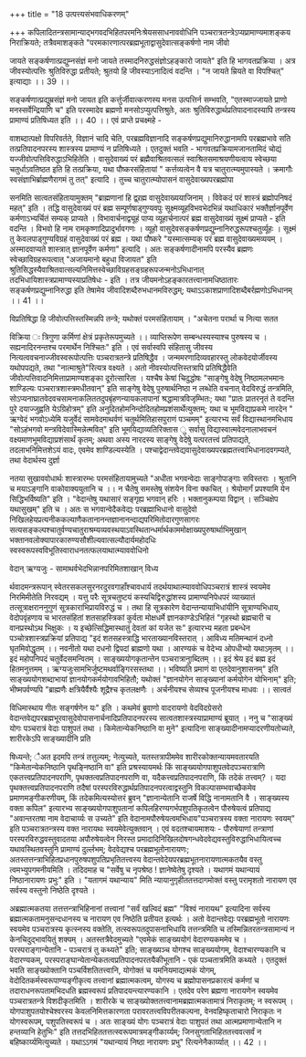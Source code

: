 +++
title = "18 उत्पत्त्यसंभवाधिकरणम्"

+++
कपिलादितन्त्रसामान्याद्भगवदभिहितपरमनिःश्रेयससाधनाववोधिनि पञ्चरात्रतन्त्रेऽप्यप्रामाण्यमाशङ्कय निराक्रियते; तत्रैवमाशङ्कते "परमकारणात्परब्रह्मभूताद्वासुदेवात्सङ्कर्षणो नाम जीवो

जायते सङ्कर्षणात्प्रद्युम्नसंज्ञं मनो जायते तस्मादनिरुद्धसंज्ञोऽहङ्कारो जायते" इति हि भागवतप्रक्रिया । अत्र जीवस्योत्पत्तिः श्रुतिविरुद्धा प्रतीयते; श्रुतयो हि जीवस्याऽनादित्वं वदन्ति । "न जायते म्रियते वा विपश्चित्" इत्याद्याः ।। 39 ।।

सङ्कर्षणात्प्रद्युम्रसंज्ञं मनो जायत इति कर्त्तुर्जीवात्करणस्य मनस उत्पत्तिर्न सम्भवति, "एतस्माज्जायते प्राणो मनस्सर्वेन्द्रियाणि च" इति परस्मादेव ब्रह्मणो मनसोऽप्युत्पत्तिश्रुतेः, अतः श्रुतिविरुद्धार्थप्रतिपादनादस्यापि तन्त्रस्य प्रामाण्यं प्रतिषिध्यत इति ।। 40 ।। एवं प्राप्ते प्रचक्ष्महे -

वाशब्दात्पक्षो विपरिवर्तते, विज्ञानं चादि चेति, परब्रह्मविज्ञानादि सङ्कर्षणप्रद्युमानिरुद्धानामपि परब्रह्मभावे सति तत्प्रतिपादनपरस्य शास्त्रस्य प्रामाण्यं न प्रतिषिध्यते । एतदुक्तं भवति - भागवतप्रक्रियामजानतामिदं चोद्यं यज्जीवोत्पत्तिविरुद्धाऽभिहितेति । वासुदेवाख्यं परं ब्रह्मैवाश्रितवत्सलं स्वाश्रितसमाश्रयणीयत्वाय स्वेच्छया चतुर्धाऽवतिष्ठत इति हि तत्प्रक्रिया, यथा पौष्करसंहितायां " कर्त्तव्यत्वेन वै यत्र चातुरात्म्यमुपास्यते । क्रमागौः स्वसंज्ञाभिर्ब्राह्मणैरागमं तु तत्" इत्यादि । तुच्च चातुरात्म्योपासनं वासुदेवाख्यपरब्रह्मोपा

सनमिति सात्वतसंहितायामुक्तम् "ब्राह्मणानां हि द्व्र्रह्म वासुदेवाख्ययाजिनाम् । विवेकदं परं शास्त्रं ब्रह्मोपनिषदं महत्" इति । तद्धि वासुदेवाख्यं परं ब्रह्म सम्पूर्णषाड्गुण्यवपुः सूक्ष्मव्यूहविभवभेदभिन्नं यथाधिकारं भक्तैर्ज्ञानपूर्वेण कर्मणाऽभ्यर्चितं सम्यक् प्राप्यते । विभावार्चनाद्व्यूहं पाप्य व्यूहार्चनात्परं ब्रह्म वासुदेवाख्यं सूक्ष्मं प्राप्यते - इति वदन्ति । विभवो हि नाम रामकृष्णादिप्रादुर्भावगणः । व्यूहो वासुदेवसङ्कर्षणप्रद्युम्नानिरुद्धरूपश्चतुर्व्यूहः । सूक्ष्मं तु केवलपाड्गुण्यविग्रहं वासुदेवाख्यं परं ब्रह्म । यथा पौष्करे "यस्मात्सम्यक् परं ब्रह्म वासुदेवाख्यमव्ययम् । अस्मादवाप्यते शास्त्रात् ज्ञानपूर्वेण कर्मणा" इत्यादि । अतः सङ्कर्षणादीनामपि परस्यैव ब्रह्मणः स्वेच्छाविग्रहरूपत्वात् "अजायमानो बहुधा विजायत" इति श्रुतिसिद्धस्यैवाश्रितवात्सल्यनिमित्तस्वेच्छाविग्रहसङ्ग्रहरूपजन्मनोऽभिधानात् तदभिधायिशास्त्रप्रामाण्यस्याप्रतिषेधः - इति । तत्र जीयमनोऽहङ्कारतत्त्वानामधिष्ठातारः सङ्कर्षणप्रद्युम्नानिरुद्धा इति तेषामेव जीवादिशब्दैरुभधानमविरुद्धम्; यथाऽऽकाशप्राणादिशब्दैबर्रह्मणोऽभिधानम् ।। 41 ।।

विप्रतिषिद्धा हि जीवोत्पत्तिस्तस्मिन्नपि तन्त्रे; यथोक्तं परमसंहितायाम् । "अचेतना परार्था च नित्या सतत

विक्रिया ः त्रिगुणा कर्मिणां क्षेत्रं प्रकृतेरूपमुच्यते ।। व्याप्तिरूपेण सम्बन्धस्यस्याश्च पुरुषस्य च । सह्यनादिरनन्तश्च परमार्थेन निश्चितः" इति । एवं सर्वास्वपि संहितासु जीवस्य नित्यत्ववचनाज्जीवस्वरूपोत्पत्तिः पञ्चरात्रतन्त्रे प्रतिषिद्धैव । जन्ममरणादिव्यवहारस्तु लोकवेदयोर्जीवस्य यथोपपद्यते, तथा "नात्माश्रुते"रित्यत्र वक्ष्यते । अतो नीवस्योत्पत्तिस्तत्रापि प्रतिषिद्धैवेति जीवोत्पत्तिवादनिमित्ताप्रामाण्यशङ्का दूरोत्सारिता । यश्चैष केषां चिदुद्धोषः "साङ्गेषु वेदेषु निष्ठामलभमानः शाण्डिल्यः पञ्चरात्रशास्त्रमधीतवान्" इति साङ्गेषु वेदेषु पुरुषार्थनिष्ठा न लब्धेति वचनात् वेदविरुद्धं तन्त्रमिति, सोऽप्यनाघ्रातवेदवचसामनाकलिततदुपबृंहणन्यायकलापानां श्रद्धामात्रविजृम्भितः; यथा "प्रातः प्रातरनृतं ते वदन्ति पुरे दयाज्जुह्वति येऽग्रिहोत्रम्" इति अनुदितहोमनिन्दोदितहोमप्रशंसार्थेत्युक्तम्; यथा च भूमविद्याप्रकमे नारदेन " ऋग्वेदं भगवोऽध्येमि यजुर्वेदं सामवेदमाथर्वणं चतुर्थमितिहासपुराणं पञ्चमम्" इत्यारभ्य सर्वं विद्यास्थानमभिधाय "सोऽहंभगवो मन्त्रविदेवास्मिन्नेत्मवित्" इति भूमयिद्याव्यतिरिक्तास ु सर्वासु विद्यास्वात्मवेदनालाभवचनं वक्ष्यमाणभूमविद्याप्रशंसार्थं कृतम्; अथवा अस्य नारदस्य साङ्गेषु वेदेषुे यत्परतत्त्वं प्रतिपाद्यते, तदलाभनिमित्तशेऽयं वादः, एवमेव शाण्डिल्यस्येति । पश्चाद्वेदान्तवेद्यवासुदेवाख्यपरब्रह्मतत्त्वाभिधानादवगम्यते, तथा वेदार्थस्य दुर्ज्ञा

नतया सुखाववोधार्थः शास्त्रारम्भः परमसंहितायामुच्यते "अधीता भगवन्वेदाः साङ्गोपाङ्गाः सविस्तराः । श्रुतानि च मयाऽङ्गानि वाकोवाक्ययुतानि च ।। न चैतेषु समस्तेषु संशयेन विना क्कचित् । श्रेयोमार्गं प्रपश्यामि येन सिद्धिभर्विष्यति" इति । "वेदान्तेषु यथासारं सङ्गृह्य भगवान् हरिः । भक्तानुकम्पया विद्वान् । सञ्चिक्षेप यथासुखम्" इति च । अतः स भगवान्वेदैकवेद्यः परब्रह्माभिधानो वासुदेवो निखिलहेयप्रत्यनीककल्याणैकतानानन्तज्ञानानन्दाद्यपरिमितोदारगुणसागरः सत्यसङ्कल्पश्चातुर्वण्यचातुराश्रम्यव्यवस्थयाऽवस्थितान्धर्मार्थकाममोक्षाख्यपुरुषार्थाभिमुखान् भक्तानवलोक्यापारकारुण्यसौशील्यवात्सल्यौदार्यमहोदधिः स्वस्वरूपस्वविभूतिस्वाराधनतत्फलयाथात्म्याववोधिनो

वेदान् ऋग्यजुः - सामाथर्वभेदभिन्नानपरिमितशाखान् विध्य

र्थवादमन्त्ररूपान् स्वेतरसकलसुरनरदुरवगाहाँश्चावधार्य तदर्थयाथात्म्याववोधिपञ्चरात्रं शास्त्रं स्वयमेव निरमिमीतेति निरवद्यम् । यत्तु परैः सूत्रचतुष्टयं कस्यचिद्विरुद्धांशस्य प्रामाण्यनिपेधपरं व्याख्यातं तत्सूत्राक्षराननुगुणं सूत्रकाराभिप्रायविरुद्धं च । तथा हि सूत्रकारेण वेदान्तन्यायाभिधांयीनि सूत्राण्यभिधाय, वेदोपवृंहणाय च भारतसंहितां शतसाहस्त्रिकां कुर्वता मोक्षधर्मे ज्ञानकाण्डेऽभिहितं "गृहस्थो ब्रह्मचारी च वानप्रस्थोऽथ भिक्षुकः । य इच्छेत्सिद्धिमास्थातुं देवतां कां यजेत सः" इत्यारभ्य महता प्रबन्धेन पञ्चोत्रशास्त्रप्रक्रियां प्रतिपाद्य "इदं शतसहस्त्राद्धि भारताख्यानविस्तरात् । आविध्य मतिमन्थानं दध्नो घृतमिवोद्धृतम् ।। नवनीतो यथा दधनो द्विपदां ब्राह्मणो यथा । आरण्यकं च वेदेभ्य ओपधीभ्यो यथाऽमृतम् ।। इदं महोपनिपदं चतुर्वेदसमन्वितम् । साङ्ख्ययोगकृतान्तेन पञ्चरात्रानुाब्दितम् ।। इदं श्रेय इदं ब्रह्म इदं हितमनुत्तमम् । ऋग्यजुःसामभिर्जुष्टमथर्वाङ्गिरसस्तथा ।। भविष्यति प्रमाणं वा एतदेवानुशासनम्" इति साङ्ख्ययोगशब्दाभायां ज्ञानयोगकर्मयोगावभिहितौ; यथोक्तं "ज्ञानयोगेन साङ्ख्यानां कर्मयोगेन योभिनाम्" इति; भीष्मपर्वण्यपि "ब्राह्मणैः क्षत्रियैर्वैश्यैः शूद्रैश्च कृतलक्षणैः । अर्चनीयश्च सेव्यश्च पूजनीयश्च माधवः ।। सात्वतं

विधिमास्थाय गीतः सङ्गर्षणेन यः" इति । कथमेवं ब्रुवाणो वादरायणो वेदविदग्रेसरो वेदान्तवेद्यपरब्रह्मभूरवासुदेवोपासनार्चनादिप्रतिपादनपरस्य सात्वतशास्त्रस्याप्रामाण्यं ब्रूयात् । ननु च "साङ्ख्यं योगः पञ्चरात्रं वेदाः पाशुपतं तथा । किमेतान्येकनिष्ठानि वा मुने" इत्यादिना साङ्ख्यादीनामप्यादरणीयतोच्यते, शारीरकेऽपि साङ्ख्यादीनि प्रति

षिध्यन्ते; ैअत इदमपि तन्त्रं तत्तुल्यम्; नेत्युच्यते, यतस्तत्रापीममेव शारीरकोक्तन्यायमवतारयति "किमेतान्येकनिष्ठानि पृथङ्निष्ठानि वा" इति प्रश्रस्यायमर्थः किं साङ्ख्ययोगपाशुपतवेदपञ्चरात्राणि एकतत्त्वप्रतिपादनपराणि, पृथक्तत्वप्रतिपादनपराणि वा, यदैकत्त्वप्रतिपादनपराणि, किं तदेकं तत्त्वम्? । यदा पृथक्तत्त्वप्रतिपादनपराणि तदैषां परस्परविरुद्धार्थप्रतिपादनपरत्वाद्वस्तुनि विकल्पासम्भवाच्छैकमेव प्रमाणमङ्गीकरणीयम्, किं तदेकमित्यस्योत्तरं ब्रुवन् "ज्ञानान्येतानि राजर्षे विद्धि नानामतानि वै । साङ्ख्यस्य वक्ता कपिल" इत्यारभ्य साङ्ख्ययोगपाशुपतानां कपिलहिरण्यगर्भपशुपतिकृतत्वेन पौरुषेयत्वं प्रतिपाद्य "अवान्तरतषा नाम वेदाचार्य्यः स उच्यते" इति वेदानामपौरुषेयत्वमभिधाय"पञ्चरात्रस्य वक्ता नारायणः स्वयम्" इति पञ्चरात्रतन्त्रस्य वक्त नारायथः स्वयमेवेत्युक्तवान् । एवं वदतश्चायमाशयः - पौरुषेयाणां तन्त्राणां परस्परविरुद्धवस्तुवादतया अपौरुषेयत्वेन निरस्त प्रमादादिनिखिलदोषगन्धवेदवेद्यवस्तुविरुद्धाभिधायित्वच्च यथावस्थितवस्तुनि प्रामाण्यं दुर्ल्लभम्; वेदवेद्यश्च परब्रह्मभूतोनारायणः; अतस्तत्तन्त्राभिहितप्रधानपुरुषपशुपतिप्रभृतितत्त्वस्य वेदान्तवेदेयपरब्रह्मभूतनारायणात्मकतयैव वस्तु त्वमभ्युपगमनीयमिति । तदिदमाह च "सर्वेषु च नृपश्रेष्ठ ! ज्ञानेष्वेतेषु दृश्यते । यथागमं यथान्यायं निष्ठानारायणः प्रभुः" इति । "यतागमं यथान्याय" मिति न्यायानुगृहीततत्तदागमोक्तं वस्तु परामृशतो नारायण एव सर्वस्य वस्तुनो निष्ठेति दृश्यते ।

अब्रह्मात्मकतया तत्तत्तन्त्राभिहिनानां तत्त्वानां "सर्वं खल्विदं ब्रह्म" "विश्वं नारायथ" इत्यादिना सर्वस्य ब्रह्मात्मकतामनुसन्दधानस्य च नारायण एव निष्ठेति प्रतीयत इत्यर्थः । अतो वेदान्तवेद्यः परब्रह्मभूतो नारायणः स्वयमेव पञ्चरात्रस्य कृत्स्नस्य वक्तेति, तत्स्वरूपतदुपासनाभिधायि तत्तन्त्रमिति च तस्मिन्नितरतन्त्रसामान्यं न केनचिदुद्भावयितुं शक्यम् । अतस्तत्रैवेदमुच्यते "एवमेकं साङ्ख्ययोगं वेदारण्यकममेव च । परस्पराङ्गान्येतानि - पञ्चरात्रं तु कथ्यते" इति; साङ्ख्यञ्च योगश्च साङ्ख्ययोगम्, वेदाश्चारण्यकानि च वेदारण्यकम्, परस्पराङ्घान्येतान्येकतत्वप्रतिपादनपरतयैकीभूतानि - एकं पञ्चतात्रमिति कथ्यते । एतदुक्तं भवति साङ्ख्योक्तानि पञ्चर्विशतितत्त्वानि, योगोक्तं च यमनियमाद्यत्मकं योगम्, वेदोदितकर्मस्वरूपाण्यङ्गीकृत्य तत्त्वानां ब्रह्मात्मकत्वम्, योगस्य च ब्रह्मोपासनप्रकारत्वं कर्मणां च तदाराधनरूपतामभिदधति ब्रह्मस्वरूपं प्रतिपादयन्त्यारण्यकानि । एतदेव परेण ब्रह्मणा नारायणेन स्वयमेव पञ्चरात्रतन्त्रे विशदीकृतमिति । शारीरके च साङ्ख्योक्ततत्त्वानामब्रह्मात्मकतामात्रं निराकृतम्; न स्वरूपम् । योगपाशुपतयोश्चेश्वरस्य केवलनिमित्तकारणता परावरतत्त्वविपरीतकल्पना, वेनवहिष्कृताचारो निराकृतः न योगस्वरूपम्, पशुपतिस्वरूपं च । अतः साङ्ख्यं योगः पञ्चरात्रं वेदाः पाशुपतं तथा आत्मप्रमाणान्येतानि न हन्तव्यानि हेतुभिः" इति तत्तदभिहिततत्तत्स्वरूपमात्रमङ्गीकार्य्यम्; जिनसुगताभिहिततत्त्ववत्सर्वं न बहिष्कार्य्यमित्युच्यते । यथाऽऽगमं "यथान्यायं निष्ठा नारायणः प्रभु" रित्यनेनैकार्य्यात् ।। 42 ।।